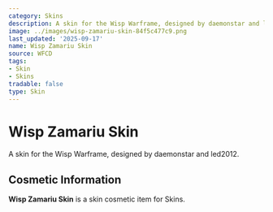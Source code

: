 ```yaml
---
category: Skins
description: A skin for the Wisp Warframe, designed by daemonstar and led2012.
image: ../images/wisp-zamariu-skin-84f5c477c9.png
last_updated: '2025-09-17'
name: Wisp Zamariu Skin
source: WFCD
tags:
- Skin
- Skins
tradable: false
type: Skin
---
```


# Wisp Zamariu Skin

A skin for the Wisp Warframe, designed by daemonstar and led2012.

## Cosmetic Information

**Wisp Zamariu Skin** is a skin cosmetic item for Skins.

